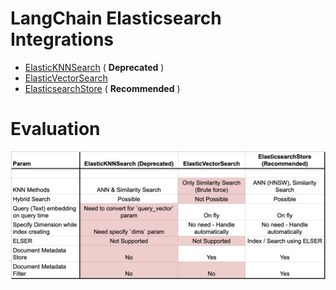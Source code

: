 # LangChain Elasticsearch Integrations

* [ElasticKNNSearch](https://integrations.langchain.com/vectorstores?integration_name=ElasticKnnSearch) ( **Deprecated** )
* [ElasticVectorSearch](https://integrations.langchain.com/vectorstores?integration_name=ElasticsearchStore)
* [ElasticsearchStore](https://integrations.langchain.com/vectorstores?integration_name=ElasticsearchStore) ( **Recommended** )

# Evaluation

![langchain-elasticsearch-integrations](https://github.com/ashishtiwari1993/langchain-elasticsearch-RAG/blob/0a020178fad49ef6b70c6e72c7995f95ada297bb/langchain-elasticsearch-integrations.png)
